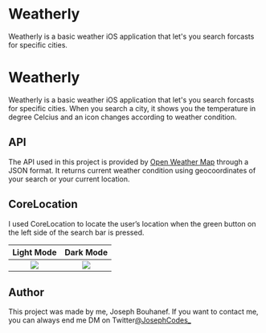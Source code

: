 # Weatherly
Weatherly is a basic weather iOS application that let's you search forcasts for specific cities. 

# Weatherly
Weatherly is a basic weather iOS application that let's you search forcasts for specific cities. 
When you search a city, it shows you the temperature in degree Celcius and an icon changes according to weather condition.

## API
The API used in this project is provided by [Open Weather Map](https://openweathermap.org) through a JSON format. It returns current weather condition using geocoordinates of your search or your current location.

## CoreLocation
I used CoreLocation to locate the user’s location when the green button on the left side of the search bar is pressed.



Light Mode            |  Dark Mode
:-------------------------:|:-------------------------:
![](Images/LightModeWeatherly.gif) |  ![](Images/DarkModeWeatherly.gif)


## Author
This project was made by me, Joseph Bouhanef. If you want to contact me, you can always end me DM on Twitter[@JosephCodes_](https://twitter.com/JosephCodes_)

